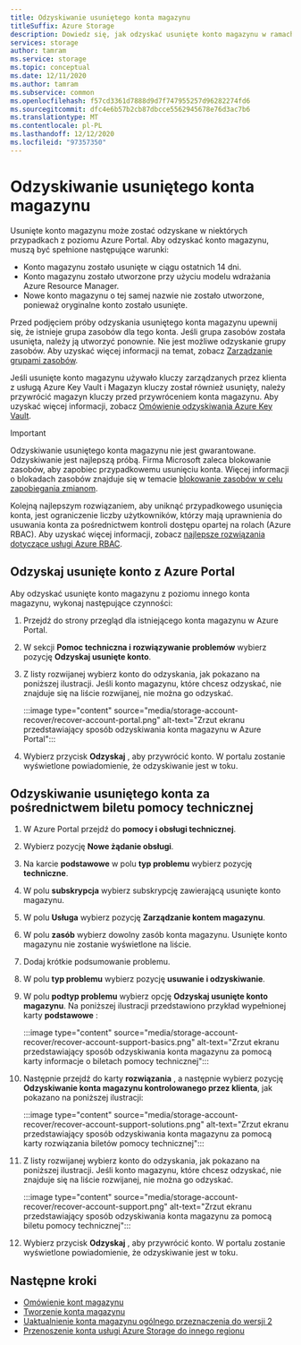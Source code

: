 ```yaml
---
title: Odzyskiwanie usuniętego konta magazynu
titleSuffix: Azure Storage
description: Dowiedz się, jak odzyskać usunięte konto magazynu w ramach Azure Portal.
services: storage
author: tamram
ms.service: storage
ms.topic: conceptual
ms.date: 12/11/2020
ms.author: tamram
ms.subservice: common
ms.openlocfilehash: f57cd3361d7888d9d7f747955257d96282274fd6
ms.sourcegitcommit: dfc4e6b57b2cb87dbcce5562945678e76d3ac7b6
ms.translationtype: MT
ms.contentlocale: pl-PL
ms.lasthandoff: 12/12/2020
ms.locfileid: "97357350"
---
```

# <a name="recover-a-deleted-storage-account"></a>Odzyskiwanie usuniętego konta magazynu

Usunięte konto magazynu może zostać odzyskane w niektórych przypadkach z poziomu Azure Portal. Aby odzyskać konto magazynu, muszą być spełnione następujące warunki:

- Konto magazynu zostało usunięte w ciągu ostatnich 14 dni.
- Konto magazynu zostało utworzone przy użyciu modelu wdrażania Azure Resource Manager.
- Nowe konto magazynu o tej samej nazwie nie zostało utworzone, ponieważ oryginalne konto zostało usunięte.

Przed podjęciem próby odzyskania usuniętego konta magazynu upewnij się, że istnieje grupa zasobów dla tego konta. Jeśli grupa zasobów została usunięta, należy ją utworzyć ponownie. Nie jest możliwe odzyskanie grupy zasobów. Aby uzyskać więcej informacji na temat, zobacz [Zarządzanie grupami zasobów](../../azure-resource-manager/management/manage-resource-groups-portal.md).

Jeśli usunięte konto magazynu używało kluczy zarządzanych przez klienta z usługą Azure Key Vault i Magazyn kluczy został również usunięty, należy przywrócić magazyn kluczy przed przywróceniem konta magazynu. Aby uzyskać więcej informacji, zobacz [Omówienie odzyskiwania Azure Key Vault](../../key-vault/general/key-vault-recovery.md).

> [!IMPORTANT]
> Odzyskiwanie usuniętego konta magazynu nie jest gwarantowane. Odzyskiwanie jest najlepszą próbą. Firma Microsoft zaleca blokowanie zasobów, aby zapobiec przypadkowemu usunięciu konta. Więcej informacji o blokadach zasobów znajduje się w temacie [blokowanie zasobów w celu zapobiegania zmianom](../../azure-resource-manager/management/lock-resources.md).
>
> Kolejną najlepszym rozwiązaniem, aby uniknąć przypadkowego usunięcia konta, jest ograniczenie liczby użytkowników, którzy mają uprawnienia do usuwania konta za pośrednictwem kontroli dostępu opartej na rolach (Azure RBAC). Aby uzyskać więcej informacji, zobacz [najlepsze rozwiązania dotyczące usługi Azure RBAC](../../role-based-access-control/best-practices.md).

## <a name="recover-a-deleted-account-from-the-azure-portal"></a>Odzyskaj usunięte konto z Azure Portal

Aby odzyskać usunięte konto magazynu z poziomu innego konta magazynu, wykonaj następujące czynności:

1. Przejdź do strony przegląd dla istniejącego konta magazynu w Azure Portal.
1. W sekcji **Pomoc techniczna i rozwiązywanie problemów** wybierz pozycję **Odzyskaj usunięte konto**.
1. Z listy rozwijanej wybierz konto do odzyskania, jak pokazano na poniższej ilustracji. Jeśli konto magazynu, które chcesz odzyskać, nie znajduje się na liście rozwijanej, nie można go odzyskać.

    :::image type="content" source="media/storage-account-recover/recover-account-portal.png" alt-text="Zrzut ekranu przedstawiający sposób odzyskiwania konta magazynu w Azure Portal":::

1. Wybierz przycisk **Odzyskaj** , aby przywrócić konto. W portalu zostanie wyświetlone powiadomienie, że odzyskiwanie jest w toku.

## <a name="recover-a-deleted-account-via-a-support-ticket"></a>Odzyskiwanie usuniętego konta za pośrednictwem biletu pomocy technicznej

1. W Azure Portal przejdź do **pomocy i obsługi technicznej**.
1. Wybierz pozycję **Nowe żądanie obsługi**.
1. Na karcie **podstawowe** w polu **typ problemu** wybierz pozycję **techniczne**.
1. W polu **subskrypcja** wybierz subskrypcję zawierającą usunięte konto magazynu.
1. W polu **Usługa** wybierz pozycję **Zarządzanie kontem magazynu**.
1. W polu **zasób** wybierz dowolny zasób konta magazynu. Usunięte konto magazynu nie zostanie wyświetlone na liście.
1. Dodaj krótkie podsumowanie problemu.
1. W polu **typ problemu** wybierz pozycję **usuwanie i odzyskiwanie**.
1. W polu **podtyp problemu** wybierz opcję **Odzyskaj usunięte konto magazynu**. Na poniższej ilustracji przedstawiono przykład wypełnionej karty **podstawowe** :

    :::image type="content" source="media/storage-account-recover/recover-account-support-basics.png" alt-text="Zrzut ekranu przedstawiający sposób odzyskiwania konta magazynu za pomocą karty informacje o biletach pomocy technicznej":::

1. Następnie przejdź do karty **rozwiązania** , a następnie wybierz pozycję **Odzyskiwanie konta magazynu kontrolowanego przez klienta**, jak pokazano na poniższej ilustracji:

    :::image type="content" source="media/storage-account-recover/recover-account-support-solutions.png" alt-text="Zrzut ekranu przedstawiający sposób odzyskiwania konta magazynu za pomocą karty rozwiązania biletów pomocy technicznej":::

1. Z listy rozwijanej wybierz konto do odzyskania, jak pokazano na poniższej ilustracji. Jeśli konto magazynu, które chcesz odzyskać, nie znajduje się na liście rozwijanej, nie można go odzyskać.

    :::image type="content" source="media/storage-account-recover/recover-account-support.png" alt-text="Zrzut ekranu przedstawiający sposób odzyskiwania konta magazynu za pomocą biletu pomocy technicznej":::

1. Wybierz przycisk **Odzyskaj** , aby przywrócić konto. W portalu zostanie wyświetlone powiadomienie, że odzyskiwanie jest w toku.

## <a name="next-steps"></a>Następne kroki

- [Omówienie kont magazynu](storage-account-overview.md)
- [Tworzenie konta magazynu](storage-account-create.md)
- [Uaktualnienie konta magazynu ogólnego przeznaczenia do wersji 2](storage-account-upgrade.md)
- [Przenoszenie konta usługi Azure Storage do innego regionu](storage-account-move.md)